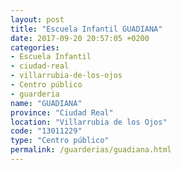 ```yaml
---
layout: post
title: "Escuela Infantil GUADIANA"
date: 2017-09-20 20:57:05 +0200
categories:
- Escuela Infantil
- ciudad-real
- villarrubia-de-los-ojos
- Centro público
- guarderia
name: "GUADIANA"
province: "Ciudad Real"
location: "Villarrubia de los Ojos"
code: "13011229"
type: "Centro público"
permalink: /guarderias/guadiana.html
---
```

